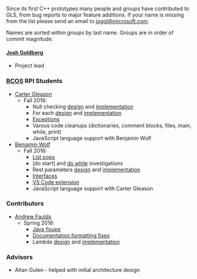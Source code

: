 Since its first C++ prototypes many people and groups have contributed to GLS, from bug reports to major feature additions.
If your name is missing from the list please send an email to jogol@microsoft.com.

Names are sorted within groups by last name.
Groups are in order of commit magnitude.


#### [Josh Goldberg](http://github.com/JoshuaKGoldberg)
* Project lead


### [RCOS](https://rcos.io/projects/HighSchoolHacking/GLS/profile) RPI Students

* [Carter Gleason](https://github.com/GleasonC4)
    * Fall 2016:
        * Null checking [design](https://github.com/HighSchoolHacking/GLS/pull/126]) and [implementation](https://github.com/HighSchoolHacking/GLS/pull/135)
        * For each [design](https://github.com/HighSchoolHacking/GLS/pull/138) and [implementation](https://github.com/HighSchoolHacking/GLS/pull/143)
        * [Exceptions](https://github.com/HighSchoolHacking/GLS/pulls?utf8=%E2%9C%93&q=is%3Apr%20exceptions)
        * Varous code cleanups (dictionaries, comment blocks, files, main, while, print)
        * JavaScript language support with Benjamin Wolf
* [Benjamin Wolf](https://github.com/Ben-Wolf)
    * Fall 2016:
        * [List pops](https://github.com/HighSchoolHacking/GLS/pull/131)
        * [do start] and [do while](https://github.com/HighSchoolHacking/GLS/pull/139) investigations
        * Rest parameters [design](https://github.com/HighSchoolHacking/GLS/pull/146) and [implementation](https://github.com/HighSchoolHacking/GLS/pull/147)
        * [Interfaces](https://github.com/HighSchoolHacking/GLS/pulls?utf8=%E2%9C%93&q=is%3Apr%20interfaces%20author%3Aben-wolf)
        * [VS Code extension](https://github.com/HighSchoolHacking/VSCode-GLS-Colorizer)
        * JavaScript language support with Carter Gleason


### Contributors

* [Andrew Faulds](https://github.com/faulda)
   * Spring 2016:
      * [Java fixups](https://github.com/HighSchoolHacking/GLS/pull/23)
      * [Documentation formatting fixes](https://github.com/HighSchoolHacking/GLS/pull/51/files)
      * Lambda [design](https://github.com/HighSchoolHacking/GLS/pull/85) and [implementation](https://github.com/HighSchoolHacking/GLS/pull/88)


### Advisors

* Altan Gulen - helped with initial architecture design
